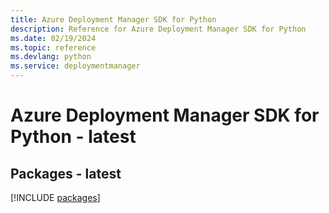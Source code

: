```yaml
---
title: Azure Deployment Manager SDK for Python
description: Reference for Azure Deployment Manager SDK for Python
ms.date: 02/19/2024
ms.topic: reference
ms.devlang: python
ms.service: deploymentmanager
---
```

# Azure Deployment Manager SDK for Python - latest
## Packages - latest
[!INCLUDE [packages](deployment-manager-index.md)]